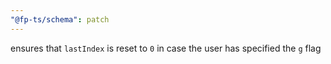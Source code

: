 ```yaml
---
"@fp-ts/schema": patch
---
```


ensures that `lastIndex` is reset to `0` in case the user has specified the `g` flag
